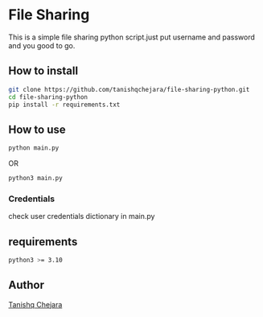 # File Sharing

This is a simple file sharing python script.just put username and password and you good to go.

## How to install

```bash
git clone https://github.com/tanishqchejara/file-sharing-python.git
cd file-sharing-python
pip install -r requirements.txt
```

## How to use

```bash
python main.py
```

OR

```bash
python3 main.py
```

### Credentials

check user credentials dictionary in main.py

## requirements

```bash
python3 >= 3.10
```

## Author

[Tanishq Chejara](https://github.com/tanishqchejara)